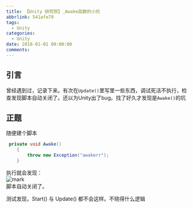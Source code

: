 ```yaml
---
title: 【Unity 研究院】_Awake函数的小坑
abbrlink: 541afe79
tags:
  - Unity
categories:
  - Unity
date: 2018-01-01 00:00:00
comments:
---
```

## 引言  
 曾经遇到过，记录下来。有次在`Update()`里写里一些东西，调试死活不执行，检查发现脚本自动关闭了。<!-- more -->还以为Unity出了bug。找了好久才发现是`Awake()`的坑
## 正题

随便建个脚本
```C#
 private void Awake()
    {
        throw new Exception("awakerr");
    }  
```
执行就会发现：  
![mark](http://p3goxj4ar.bkt.clouddn.com/blog/180617/3hJhgK7GmH.png?imageView2/0/q/75|watermark/2/text/bXJzb29uZy5jb20=/font/5qW35L2T/fontsize/600/fill/IzAwMDAwMA==/dissolve/100/gravity/SouthEast/dx/10/dy/10)  
脚本自动关闭了。

测试发现，Start() 与 Update() 都不会这样。不晓得什么逻辑